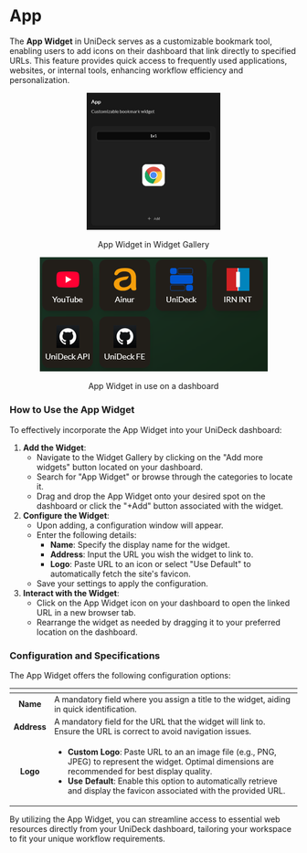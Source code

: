 # App

The **App Widget** in UniDeck serves as a customizable bookmark tool, enabling users to add icons on their dashboard that link directly to specified URLs. This feature provides quick access to frequently used applications, websites, or internal tools, enhancing workflow efficiency and personalization.

<div align="center" data-full-width="false"><figure><img src="../../.gitbook/assets/Screen Shot 2025-02-22 at 15.48.19.png" alt="" width="234"><figcaption><p>App Widget in Widget Gallery</p></figcaption></figure> <figure><img src="../../.gitbook/assets/image (1).png" alt=""><figcaption><p>App Widget in use on a dashboard</p></figcaption></figure></div>

### How to Use the App Widget

To effectively incorporate the App Widget into your UniDeck dashboard:

1. **Add the Widget**:
   * Navigate to the Widget Gallery by clicking on the "Add more widgets" button located on your dashboard.
   * Search for "App Widget" or browse through the categories to locate it.
   * Drag and drop the App Widget onto your desired spot on the dashboard or click the "+Add" button associated with the widget.
2. **Configure the Widget**:
   * Upon adding, a configuration window will appear.
   * Enter the following details:
     * **Name**: Specify the display name for the widget.
     * **Address**: Input the URL you wish the widget to link to.
     * **Logo**: Paste URL to an icon or select "Use Default" to automatically fetch the site's favicon.
   * Save your settings to apply the configuration.
3. **Interact with the Widget**:
   * Click on the App Widget icon on your dashboard to open the linked URL in a new browser tab.
   * Rearrange the widget as needed by dragging it to your preferred location on the dashboard.

### Configuration and Specifications

The App Widget offers the following configuration options:

<table data-view="cards"><thead><tr><th align="center"></th><th></th></tr></thead><tbody><tr><td align="center"><strong>Name</strong></td><td>A mandatory field where you assign a title to the widget, aiding in quick identification.</td></tr><tr><td align="center"><strong>Address</strong></td><td>A mandatory field for the URL that the widget will link to. Ensure the URL is correct to avoid navigation issues.</td></tr><tr><td align="center"><strong>Logo</strong></td><td><ul><li><strong>Custom Logo</strong>: Paste URL to an an image file (e.g., PNG, JPEG) to represent the widget. Optimal dimensions are recommended for best display quality.</li><li><strong>Use Default</strong>: Enable this option to automatically retrieve and display the favicon associated with the provided URL.</li></ul></td></tr></tbody></table>



By utilizing the App Widget, you can streamline access to essential web resources directly from your UniDeck dashboard, tailoring your workspace to fit your unique workflow requirements.
